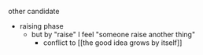 

other candidate
- raising phase
    - but by "raise" I feel "someone raise another thing"
        - conflict to [[the good idea grows by itself]]

